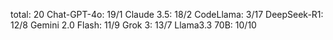 total: 20
Chat-GPT-4o: 19/1
Claude 3.5: 18/2
CodeLlama: 3/17
DeepSeek-R1: 12/8
Gemini 2.0 Flash: 11/9
Grok 3: 13/7
Llama3.3 70B: 10/10

